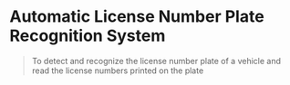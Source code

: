 # Automatic License Number Plate Recognition System  
> To detect and recognize the license number plate of a vehicle and read the license numbers printed on the plate